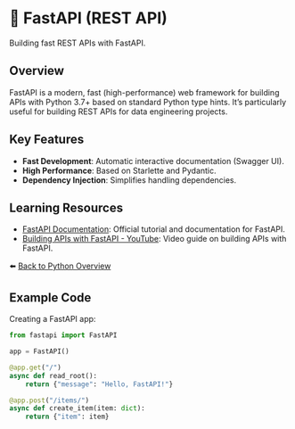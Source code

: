 # 🐍 FastAPI (REST API)

Building fast REST APIs with FastAPI.

## Overview
FastAPI is a modern, fast (high-performance) web framework for building APIs with Python 3.7+ based on standard Python type hints. It’s particularly useful for building REST APIs for data engineering projects.

## Key Features
- **Fast Development**: Automatic interactive documentation (Swagger UI).
- **High Performance**: Based on Starlette and Pydantic.
- **Dependency Injection**: Simplifies handling dependencies.

## Learning Resources

- [FastAPI Documentation](https://fastapi.tiangolo.com/tutorial/): Official tutorial and documentation for FastAPI.
- [Building APIs with FastAPI - YouTube](https://www.youtube.com/watch?v=iWS9ogMPOI0&t=744s): Video guide on building APIs with FastAPI.

⬅️ [Back to Python Overview](../../README.md#-python-for-data-engineering)


## Example Code
Creating a FastAPI app:

```python
from fastapi import FastAPI

app = FastAPI()

@app.get("/")
async def read_root():
    return {"message": "Hello, FastAPI!"}

@app.post("/items/")
async def create_item(item: dict):
    return {"item": item}
